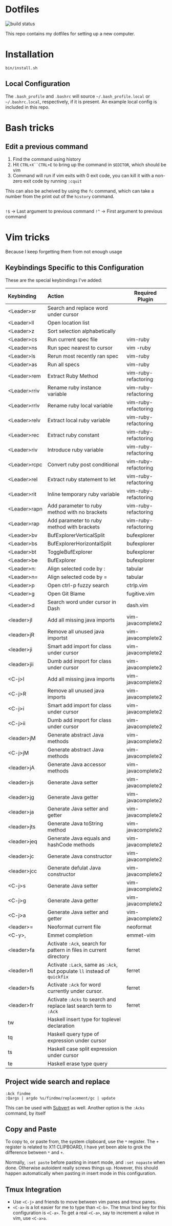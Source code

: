 # Dotfiles

![build status](https://circleci.com/gh/trevorwhitney/dotfiles.svg?style=shield&circle-token=3829835c1307815a3fb5ebe4755691cabaf0b9c4)

This repo contains my dotfiles for setting up a new computer.


# Installation

`bin/install.sh`

## Local Configuration

The `.bash_profile` and `.bashrc` will source `~/.bash_profile.local` or `~/.bashrc.local`, respectively, if it is present.
An example local config is included in this repo.

# Bash tricks

## Edit a previous command

1. Find the command using history
2. Hit `CTRL+X``CTRL+E` to bring up the command in `$EDITOR`, which should be vim
3. Command will run if vim exits with 0 exit code, you can kill it with a non-zero
exit code by running `:cquit`

This can also be acheived by using the `fc` command, which can take a number from the
print out of the `history` command.

##

`!$` -> Last argument to previous command
`!^` -> First argument to previous command

# Vim tricks

Because I keep forgetting them from not enough usage

## Keybindings Specific to this Configuration

These are the special keybindings I've added:

| Keybinding     | Action                                                                    | Required Plugin      |
| :------------- | :---------                                                                | ---------------      |
| \<Leader\>sr   | Search and replace word under cursor                                      |                      |
| \<Leader\>ll   | Open location list                                                        |                      |
| \<Leader\>z    | Sort selection alphabetically                                             |                      |
| \<Leader\>cs   | Run current spec file                                                     | vim-ruby             |
| \<Leader\>ns   | Run spec nearest to cursor                                                | vim -ruby            |
| \<Leader\>ls   | Rerun most recently ran spec                                              | vim-ruby             |
| \<Leader\>as   | Run all specs                                                             | vim-ruby             |
| \<Leader\>rem  | Extract Ruby Method                                                       | vim-ruby-refactoring |
| \<Leader\>rriv | Rename ruby instance variable                                             | vim-ruby-refactoring |
| \<Leader\>rrlv | Rename ruby local variable                                                | vim-ruby-refactoring |
| \<Leader\>relv | Extract local ruby variable                                               | vim-ruby-refactoring |
| \<Leader\>rec  | Extract ruby constant                                                     | vim-ruby-refactoring |
| \<Leader\>riv  | Introduce ruby variable                                                   | vim-ruby-refactoring |
| \<Leader\>rcpc | Convert ruby post conditional                                             | vim-ruby-refactoring |
| \<Leader\>rel  | Extract ruby statement to let                                             | vim-ruby-refactoring |
| \<Leader\>rit  | Inline temporary ruby variable                                            | vim-ruby-refactoring |
| \<Leader\>rapn | Add parameter to ruby method with no brackets                             | vim-ruby-refactoring |
| \<Leader\>rap  | Add parameter to ruby method with brackets                                | vim-ruby-refactoring |
| \<Leader\>bv   | BufExplorerVerticalSplit                                                  | bufexplorer          |
| \<Leader\>bs   | BufExplorerHorizontalSplit                                                | bufexplorer          |
| \<Leader\>bt   | ToggleBufExplorer                                                         | bufexplorer          |
| \<Leader\>be   | BufExplorer                                                               | bufexplorer          |
| \<Leader\>n:   | Align selected code by :                                                  | tabular              |
| \<Leader\>n=   | Align selected code by =                                                  | tabular              |
| \<Leader\>p    | Open ctrl-p fuzzy search                                                  | ctrlp.vim            |
| \<Leader\>g    | Open Git Blame                                                            | fugitive.vim         |
| \<Leader\>d    | Search word under cursor in Dash                                          | dash.vim             |
| \<leader\>jI   | Add all missing java imports                                              | vim-javacomplete2    |
| \<leader\>jR   | Remove all unused java importst                                           | vim-javacomplete2    |
| \<leader\>ji   | Smart add import for class under cursor                                   | vim-javacomplete2    |
| \<leader\>jii  | Dumb add import for class under cursor                                    | vim-javacomplete2    |
| \<C-j\>I       | Add all missing java imports                                              | vim-javacomplete2    |
| \<C-j\>R       | Remove all unused java imports                                            | vim-javacomplete2    |
| \<C-j\>i       | Smart add import for class under cursor                                   | vim-javacomplete2    |
| \<C-j\>ii      | Dumb add import for class under cursor                                    | vim-javacomplete2    |
| \<leader\>jM   | Generate abstract Java methods                                            | vim-javacomplete2    |
| \<C-j\>jM      | Generate abstract Java methods                                            | vim-javacomplete2    |
| \<leader\>jA   | Generate Java accessor methods                                            | vim-javacomplete2    |
| \<leader\>js   | Generate Java setter                                                      | vim-javacomplete2    |
| \<leader\>jg   | Generate Java getter                                                      | vim-javacomplete2    |
| \<leader\>ja   | Generate Java setter and getter                                           | vim-javacomplete2    |
| \<leader\>jts  | Generate Java toString method                                             | vim-javacomplete2    |
| \<leader\>jeq  | Generate Java equals and hashCode methods                                 | vim-javacomplete2    |
| \<leader\>jc   | Generate Java constructor                                                 | vim-javacomplete2    |
| \<leader\>jcc  | Generate defulat Java constructor                                         | vim-javacomplete2    |
| \<C-j\>s       | Generate Java setter                                                      | vim-javacomplete2    |
| \<C-j\>g       | Generate Java getter                                                      | vim-javacomplete2    |
| \<C-j\>a       | Generate Java setter and getter                                           | vim-javacomplete2    |
| \<leader\>=    | Neoformat current file                                                    | neoformat            |
| \<C-y\>,       | Emmet completion                                                          | emmet-vim            |
| \<leader\>fa   | Activate `:Ack`, search for pattern in files in current directory         | ferret               |
| \<leader\>fl   | Activate `:Lack`, same as `:Ack`, but populate `ll` instead of `quickfix` | ferret               |
| \<leader\>fs   | Activate `:Ack` for word currently under cursor.                          | ferret               |
| \<leader\>fr   | Activate `:Acks` to search and replace last search term to `:Ack`         | ferret               |
| tw             | Haskell insert type for toplevel declaration                              |                      |
| tq             | Haskell query type of expression under cursor                             |                      |
| ts             | Haskell case split expression under cursor                                |                      |
| te             | Haskell erase type query                                                  |                      |

## Project wide search and replace
```
:Ack findme
:Qargs | argdo %s/findme/replacement/gc | update
```

This can be used with [Subvert](https://github.com/tpope/vim-abolish#substitution) as well.
Another option is the `:Acks` command, by itself

## Copy and Paste

To copy to, or paste from, the system clipboard, use the `*` register. The `+` register
is related to X11 CLIPBOARD, I have yet been able to grok the difference between `*` and
`+`.

Normally, `:set paste` before pasting in insert mode, and `:set nopaste` when done.
Otherwise autoident really screws things up. However, this should happen automatically
when pasting in insert mode in this configuration.

## Tmux Integration

* Use `<C-j>` and friends to move between vim panes and tmux panes.
* `<C-a>` is a lot easier for me to type than `<C-b>`. The tmux bind key
  for this configuration is `<C-a>`. To get a real `<C-a>`, say to increment
  a value in vim, use `<C-a>a`.

